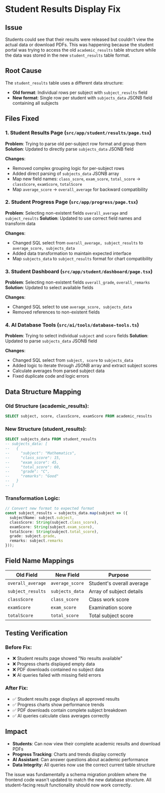 # Student Results Display Fix

## Issue
Students could see that their results were released but couldn't view the actual data or download PDFs. This was happening because the student portal was trying to access the old `academic_results` table structure while the data was stored in the new `student_results` table format.

## Root Cause
The `student_results` table uses a different data structure:
- **Old format**: Individual rows per subject with `subject_results` field
- **New format**: Single row per student with `subjects_data` JSONB field containing all subjects

## Files Fixed

### 1. Student Results Page (`src/app/student/results/page.tsx`)
**Problem**: Trying to parse old per-subject row format and group them
**Solution**: Updated to directly parse `subjects_data` JSONB field

**Changes**:
- Removed complex grouping logic for per-subject rows
- Added direct parsing of `subjects_data` JSONB array
- Map new field names: `class_score`, `exam_score`, `total_score` → `classScore`, `examScore`, `totalScore`
- Map `average_score` → `overall_average` for backward compatibility

### 2. Student Progress Page (`src/app/progress/page.tsx`)
**Problem**: Selecting non-existent fields `overall_average` and `subject_results`
**Solution**: Updated to use correct field names and transform data

**Changes**:
- Changed SQL select from `overall_average, subject_results` to `average_score, subjects_data`
- Added data transformation to maintain expected interface
- Map `subjects_data` to `subject_results` format for chart compatibility

### 3. Student Dashboard (`src/app/student/dashboard/page.tsx`)
**Problem**: Selecting non-existent fields `overall_grade`, `overall_remarks`
**Solution**: Updated to select available fields

**Changes**:
- Changed SQL select to use `average_score, subjects_data`
- Removed references to non-existent fields

### 4. AI Database Tools (`src/ai/tools/database-tools.ts`)
**Problem**: Trying to select individual `subject` and `score` fields
**Solution**: Updated to parse `subjects_data` JSONB field

**Changes**:
- Changed SQL select from `subject, score` to `subjects_data`
- Added logic to iterate through JSONB array and extract subject scores
- Calculate averages from parsed subject data
- Fixed duplicate code and logic errors

## Data Structure Mapping

### Old Structure (academic_results):
```sql
SELECT subject, score, classScore, examScore FROM academic_results
```

### New Structure (student_results):
```sql
SELECT subjects_data FROM student_results
-- subjects_data: [
--   {
--     "subject": "Mathematics",
--     "class_score": 15,
--     "exam_score": 45,
--     "total_score": 60,
--     "grade": "C",
--     "remarks": "Good"
--   }
-- ]
```

### Transformation Logic:
```typescript
// Convert new format to expected format
const subject_results = subjects_data.map(subject => ({
  subjectName: subject.subject,
  classScore: String(subject.class_score),
  examScore: String(subject.exam_score), 
  totalScore: String(subject.total_score),
  grade: subject.grade,
  remarks: subject.remarks
}));
```

## Field Name Mappings

| Old Field | New Field | Purpose |
|-----------|-----------|---------|
| `overall_average` | `average_score` | Student's overall average |
| `subject_results` | `subjects_data` | Array of subject details |
| `classScore` | `class_score` | Class work score |
| `examScore` | `exam_score` | Examination score |
| `totalScore` | `total_score` | Total subject score |

## Testing Verification

### Before Fix:
- ❌ Student results page showed "No results available"
- ❌ Progress charts displayed empty data
- ❌ PDF downloads contained no subject data
- ❌ AI queries failed with missing field errors

### After Fix:
- ✅ Student results page displays all approved results
- ✅ Progress charts show performance trends
- ✅ PDF downloads contain complete subject breakdown
- ✅ AI queries calculate class averages correctly

## Impact
- **Students**: Can now view their complete academic results and download PDFs
- **Progress Tracking**: Charts and trends display correctly
- **AI Assistant**: Can answer questions about academic performance
- **Data Integrity**: All queries now use the correct current table structure

The issue was fundamentally a schema migration problem where the frontend code wasn't updated to match the new database structure. All student-facing result functionality should now work correctly.
